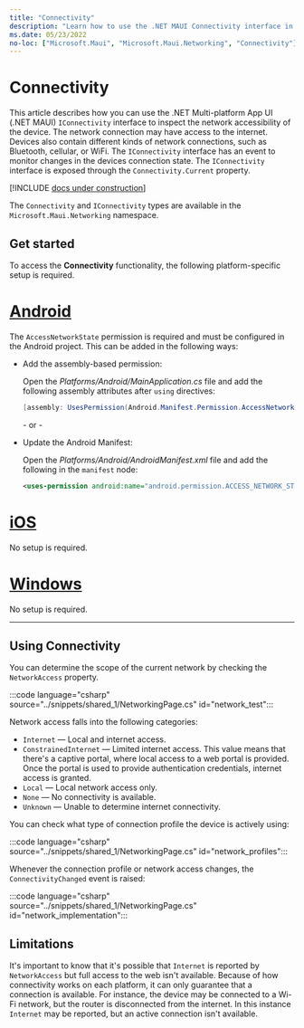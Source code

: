 ```yaml
---
title: "Connectivity"
description: "Learn how to use the .NET MAUI Connectivity interface in the Microsoft.Maui.Networking namespace. With this interface, you can determine if you can communicate with the internet and which network devices are connected"
ms.date: 05/23/2022
no-loc: ["Microsoft.Maui", "Microsoft.Maui.Networking", "Connectivity"]
---
```


# Connectivity

This article describes how you can use the .NET Multi-platform App UI (.NET MAUI) `IConnectivity` interface to inspect the network accessibility of the device. The network connection may have access to the internet. Devices also contain different kinds of network connections, such as Bluetooth, cellular, or WiFi. The `IConnectivity` interface has an event to monitor changes in the devices connection state. The `IConnectivity` interface is exposed through the `Connectivity.Current` property.

[!INCLUDE [docs under construction](~/includes/preview-note.md)]

The `Connectivity` and `IConnectivity` types are available in the `Microsoft.Maui.Networking` namespace.

## Get started

To access the **Connectivity** functionality, the following platform-specific setup is required.

<!-- markdownlint-disable MD025 -->
# [Android](#tab/android)

The `AccessNetworkState` permission is required and must be configured in the Android project. This can be added in the following ways:

- Add the assembly-based permission:

  Open the _Platforms/Android/MainApplication.cs_ file and add the following assembly attributes after `using` directives:

  ```csharp
  [assembly: UsesPermission(Android.Manifest.Permission.AccessNetworkState)]
  ```

  \- or -

- Update the Android Manifest:

  Open the _Platforms/Android/AndroidManifest.xml_ file and add the following in the `manifest` node:

  ```xml
  <uses-permission android:name="android.permission.ACCESS_NETWORK_STATE" />
  ```

<!-- NOT SUPPORTED
  \- or -

- Right-click on the Android project and open the project's properties. Under _Android Manifest_ find the **Required permissions:** area and check the **Access Network State** permission. This will automatically update the _AndroidManifest.xml_ file.
-->

# [iOS](#tab/ios)

No setup is required.

# [Windows](#tab/windows)

No setup is required.

-----
<!-- markdownlint-enable MD025 -->

## Using Connectivity

You can determine the scope of the current network by checking the `NetworkAccess` property.

:::code language="csharp" source="../snippets/shared_1/NetworkingPage.cs" id="network_test":::

Network access falls into the following categories:

- `Internet` &mdash; Local and internet access.
- `ConstrainedInternet` &mdash; Limited internet access. This value means that there's a captive portal, where local access to a web portal is provided. Once the portal is used to provide authentication credentials, internet access is granted.
- `Local` &mdash; Local network access only.
- `None` &mdash; No connectivity is available.
- `Unknown` &mdash; Unable to determine internet connectivity.

You can check what type of connection profile the device is actively using:

:::code language="csharp" source="../snippets/shared_1/NetworkingPage.cs" id="network_profiles":::

Whenever the connection profile or network access changes, the `ConnectivityChanged` event is raised:

:::code language="csharp" source="../snippets/shared_1/NetworkingPage.cs" id="network_implementation":::

## Limitations

It's important to know that it's possible that `Internet` is reported by `NetworkAccess` but full access to the web isn't available. Because of how connectivity works on each platform, it can only guarantee that a connection is available. For instance, the device may be connected to a Wi-Fi network, but the router is disconnected from the internet. In this instance `Internet` may be reported, but an active connection isn't available.
